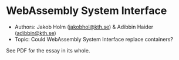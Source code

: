# WebAssembly System Interface

* Authors: Jakob Holm (jakobhol@kth.se) & Adibbin Haider (adibbin@kth.se)
* Topic: Could WebAssembly System Interface replace containers?

See PDF for the essay in its whole.
